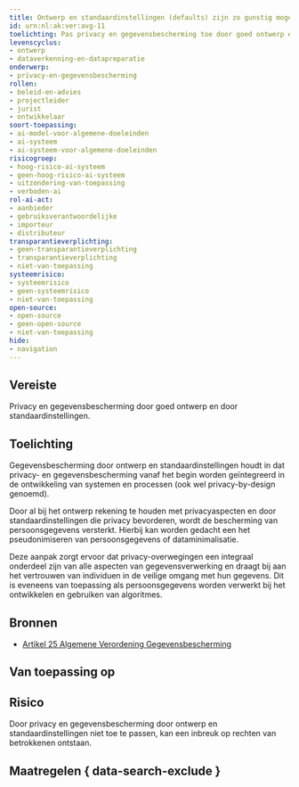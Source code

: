 ```yaml
---
title: Ontwerp en standaardinstellingen (defaults) zijn zo gunstig mogelijk voor de privacy van betrokkenen
id: urn:nl:ak:ver:avg-11
toelichting: Pas privacy en gegevensbescherming toe door goed ontwerp en door standaardinstellingen.
levenscyclus:
- ontwerp
- dataverkenning-en-datapreparatie
onderwerp:
- privacy-en-gegevensbescherming
rollen:
- beleid-en-advies
- projectleider
- jurist
- ontwikkelaar
soort-toepassing:
- ai-model-voor-algemene-doeleinden
- ai-systeem
- ai-systeem-voor-algemene-doeleinden
risicogroep:
- hoog-risico-ai-systeem
- geen-hoog-risico-ai-systeem
- uitzondering-van-toepassing
- verboden-ai
rol-ai-act:
- aanbieder
- gebruiksverantwoordelijke
- importeur
- distributeur
transparantieverplichting:
- geen-transparantieverplichting
- transparantieverplichting
- niet-van-toepassing
systeemrisico:
- systeemrisico
- geen-systeemrisico
- niet-van-toepassing
open-source:
- open-source
- geen-open-source
- niet-van-toepassing
hide:
- navigation
---
```


<!-- tags -->

## Vereiste
Privacy en gegevensbescherming door goed ontwerp en door standaardinstellingen.

## Toelichting
Gegevensbescherming door ontwerp en standaardinstellingen houdt in dat privacy- en gegevensbescherming vanaf het begin worden geïntegreerd in de ontwikkeling van systemen en processen (ook wel privacy-by-design genoemd).

Door al bij het ontwerp rekening te houden met privacyaspecten en door standaardinstellingen die privacy bevorderen, wordt de bescherming van persoonsgegevens versterkt. Hierbij kan worden gedacht een het pseudonimiseren van persoonsgegevens of dataminimalisatie.

Deze aanpak zorgt ervoor dat privacy-overwegingen een integraal onderdeel zijn van alle aspecten van gegevensverwerking en draagt bij aan het vertrouwen van individuen in de veilige omgang met hun gegevens.
Dit is eveneens van toepassing als persoonsgegevens worden verwerkt bij het ontwikkelen en gebruiken van algoritmes.

## Bronnen
- [Artikel 25 Algemene Verordening Gegevensbescherming](https://eur-lex.europa.eu/legal-content/NL/TXT/HTML/?uri=CELEX:32016R0679#d1e3055-1-1)

## Van toepassing op
<!-- tags-ai-act -->


## Risico
Door privacy en gegevensbescherming door ontwerp en standaardinstellingen niet toe te passen, kan een inbreuk op rechten van betrokkenen ontstaan.

## Maatregelen { data-search-exclude }

<!-- list_maatregelen vereiste/avg-11-privacy-bij-ontwerp-bij-verwerking-van-persoonsgegevens no-search no-onderwerp no-rol no-levenscyclus -->
